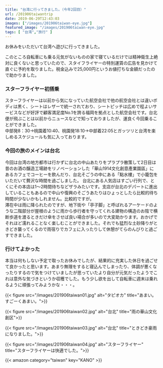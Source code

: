 ```yaml
---
title: "台湾に行ってきました。（今年2回目）"
url: /201906taiwantrip
date: 2019-06-29T12:43:03
images: ["/images/201906taiwan-eye.jpg"]
featured_image: "/images/201906taiwan-eye.jpg"
tags: [ "台湾","旅行" ]
---
```

お休みをいただいて台湾へ遊びに行ってきました。<!--more-->

このところ自転車にも乗る元気がないものの家で寝ているだけでは精神衛生上絶対に良くないと思っていたので、スタイフライヤーの特別運賃の広告を見かけて直ぐに予約を取りました。税金込みで25,000円というお値打ちな金額だったので助かりました。
&nbsp;
<br>


### スターフライヤー初搭乗
スターフライヤーは以前から気になっていた航空会社で他の航空会社とは違いボディは黒く、シートはレザーで統一されており、シートピッチは広めで程よいサービスなどが好評で顧客満足度No.1を誇る福岡を拠点とした航空会社です。台北便が飛ぶことは以前からニュースなどで知っておりましたが、運良く今回乗ることができました。  
中部発8：30→桃園着10:40、桃園発18:10→中部着22:05とガッツリと台湾を楽しめるスケジュールも気に入っております。  
### 今回の旅のメインは台北
今回は台湾の地方都市は行かずに台北の中山あたりをプラプラ散策して2日目は昔のお酒の醸造工場跡をリノベーションした「華山1914文化創意產業園區」にあるカフェでコーヒーを飲んだり、台北そごうの中にある「點水樓」で小籠包をいただいて贅沢な時間を過ごしました。
台北にある人気店はすごい行列で、とくにその本店は1〜2時間待ちなどザラみたいです。支店が台北のデパートに進出していることもあるので中山や復興のそごうあたりはひょっとしたら比較的待ち時間が少ないかもしれません。比較的ですが。  
滞在中は雨に降られたのですが、地下街や「亭子脚」と呼ばれるアーケードのような二階部分が屋根のように雨から歩行者を守ってくれる建物の構造のお陰で横断歩道を渡るときだけ傘をさせば良い場合が多いので大変助かります。おかげでそれほど濡れることなく楽しむことができました。それでも猛烈な土砂降りがときどき襲ってくるので雨宿りでカフェに入ったりして休憩がてらのんびりと過ごすできました。
<br>
### 行けてよかった
本当は何もしない予定で取ったお休みでしたが、結果的に充実した休日を過ごせて良かったと思います。あまり無理をすると寝込んでしまったり、体調が悪くなったりするので気をつけていましたが思っていたより自分が元気だったようでこれは意外な気づきというか収穫でした。もう少し欲を出して自転車に週末は乗れるように頑張ってみようかな・・・。  

{{< figure src="/images/201906taiwan01.jpg" alt="タピオカ" title="あまい。すごーくあまい。">}}
  
{{< figure src="/images/201906taiwan02.jpg" alt="台北" title="雨の華山文化創区">}}
  
{{< figure src="/images/201906taiwan03.jpg" alt="台北" title="ときどき豪雨になりました。">}}
  
{{< figure src="/images/201906taiwan04.jpg" alt="スターフライヤー" title="スターフライヤーは快適でした。">}}
  
{{< amazon category="taiwan" key="KANO" >}}